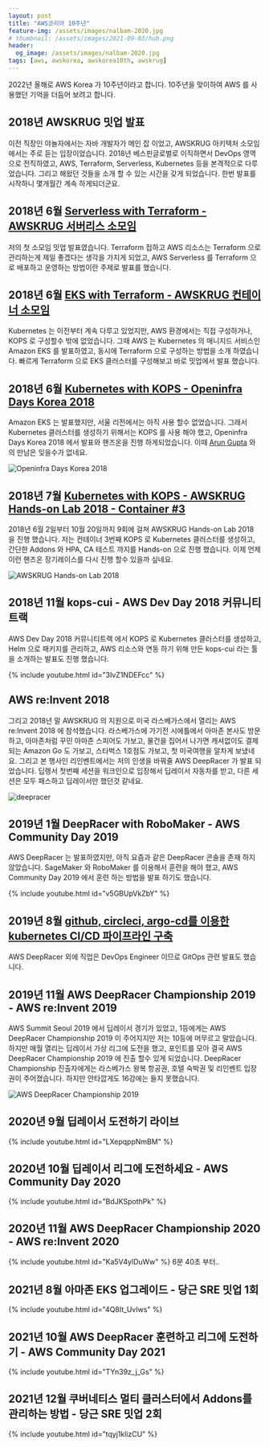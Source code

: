 ```yaml
---
layout: post
title: "AWS코리아 10주년"
feature-img: /assets/images/nalbam-2020.jpg
# thumbnail: /assets/images/2021-09-03/hub.png
header:
  og_image: /assets/images/nalbam-2020.jpg
tags: [aws, awskorea, awskorea10th, awskrug]
---
```


2022년 올해로 AWS Korea 가 10주년이라고 합니다.
10주년을 맞이하여 AWS 를 사용했던 기억을 더듬어 보려고 합니다.

## 2018년 AWSKRUG 밋업 발표

이전 직장인 야놀자에서는 자바 개발자가 메인 잡 이었고, AWSKRUG 아키텍처 소모임에서는 주로 듣는 입장이었습니다. 2018년 베스핀글로벌로 이직하면서 DevOps 영역으로 전직하였고, AWS, Terraform, Serverless, Kubernetes 등을 본격적으로 다루었습니다. 그리고 해왔던 것들을 소개 할 수 있는 시간을 갖게 되었습니다. 한번 발표를 시작하니 몇개월간 계속 하게되더군요.

## 2018년 6월 [Serverless with Terraform - AWSKRUG 서버리스 소모임](https://www.meetup.com/awskrug/events/251057806/)

저의 첫 소모임 밋업 발표였습니다. Terraform 접하고 AWS 리소스는 Terraform 으로 관리하는게 제일 좋겠다는 생각을 가지게 되었고, AWS Serverless 를 Terraform 으로 배포하고 운영하는 방법이란 주제로 발표를 했습니다.

## 2018년 6월 [EKS with Terraform - AWSKRUG 컨테이너 소모임](https://www.meetup.com/ko-KR/awskrug/events/251467130/)

Kubernetes 는 이전부터 계속 다루고 있었지만, AWS 환경에서는 직접 구성하거나, KOPS 로 구성할수 밖에 없었습니다. 그때 AWS 는 Kubernetes 의 매니지드 서비스인 Amazon EKS 를 발표하였고, 동시에 Terraform 으로 구성하는 방법을 소개 하였습니다. 빠르게 Terraform 으로 EKS 클러스터를 구성해보고 바로 밋업에서 발표 했습니다.

## 2018년 6월 [Kubernetes with KOPS - Openinfra Days Korea 2018](https://github.com/awskrug/handson-labs-2018/blob/master/OpenInfraDays/hands-on.md)

Amazon EKS 는 발표했지만, 서울 리전에서는 아직 사용 할수 없었습니다. 그래서 Kubernetes 클러스터를 생성하기 위해서는 KOPS 를 사용 해야 했고, Openinfra Days Korea 2018 에서 발표와 핸즈온을 진행 하게되었습니다. 이때 [Arun Gupta](https://www.linkedin.com/in/arunpgupta/) 와의 만남은 잊을수가 없네요.

![Openinfra Days Korea 2018](/assets/images/2022-08-30/2018-06-29.png)

## 2018년 7월 [Kubernetes with KOPS - AWSKRUG Hands-on Lab 2018 - Container #3](https://www.meetup.com/awskrug/events/251854018/)

2018년 6월 2일부터 10월 20일까지 9회에 걸쳐 AWSKRUG Hands-on Lab 2018 을 진행 했습니다. 저는 컨테이너 3번째 KOPS 로 Kubernetes 클러스터를 생성하고, 간단한 Addons 와 HPA, CA 테스트 까지를 Hands-on 으로 진행 했습니다. 이제 언제 이런 핸즈온 장기레이스를 다시 진행 할수 있을까 싶네요.

![AWSKRUG Hands-on Lab 2018](/assets/images/2022-08-30/2018-07-14.png)

## 2018년 11월 kops-cui - AWS Dev Day 2018 커뮤니티트랙

AWS Dev Day 2018 커뮤니티트랙 에서 KOPS 로 Kubernetes 클러스터를 생성하고, Helm 으로 패키지를 관리하고, AWS 리소스와 연동 하기 위해 만든 kops-cui 라는 툴을 소개하는 발표도 진행 했습니다.

{% include youtube.html id="3IvZ1NDEFcc" %}

## AWS re:Invent 2018

그리고 2018년 말 AWSKRUG 의 지원으로 미국 라스베가스에서 열리는 AWS re:Invent 2018 에 참석했습니다.
라스베가스에 가기전 시에틀에서 아마존 본사도 방문하고, 아마존처럼 꾸민 아마존 스피어도 가보고, 물건을 집어서 나가면 캐셔없이도 결제되는 Amazon Go 도 가보고, 스타벅스 1호점도 가보고, 첫 미국여행을 알차게 보냈네요.
그리고 본 행사인 리인벤트에서는 저의 인생을 바꿔줄 AWS DeepRacer 가 발표 되었습니다. 딥렝서 첫번째 세션을 워크인으로 입장해서 딥레이서 자동차를 받고, 다른 세션은 모두 패스하고 딥레이서만 했던것 같네요.

![deepracer](/assets/images/2022-08-30/deepracer.png)

## 2019년 1월 DeepRacer with RoboMaker - AWS Community Day 2019

AWS DeepRacer 는 발표하였지만, 아직 요즘과 같은 DeepRacer 콘솔을 존재 하지 않았습니다. SageMaker 와 RoboMaker 를 이용해서 훈련을 해야 했고, AWS Community Day 2019 에서 훈련 하는 방법을 발표 하기도 했습니다.

{% include youtube.html id="v5GBUpVkZbY" %}

## 2019년 8월 [github, circleci, argo-cd를 이용한 kubernetes CI/CD 파이프라인 구축](https://www.meetup.com/ko-KR/awskrug/events/263607584/)

AWS DeepRacer 외에 직업은 DevOps Engineer 이므로 GitOps 관련 발표도 했습니다.

## 2019년 11월 AWS DeepRacer Championship 2019 - AWS re:Invent 2019

AWS Summit Seoul 2019 에서 딥레이서 경기가 있었고, 1등에게는 AWS DeepRacer Championship 2019 이 주어지지만 저는 10등에 머무르고 말았습니다. 하지만 매월 열리는 딥레이서 가상 리그에 도전을 했고, 포인트를 모아 결국 AWS DeepRacer Championship 2019 에 진출 할수 있게 되었습니다. DeepRacer Championship 진출자에게는 라스베가스 왕복 항공권, 호텔 숙박권 및 리인벤트 입장권이 주어졌습니다. 하지만 안타깝게도 16강에는 들지 못했습니다.

![AWS DeepRacer Championship 2019](/assets/images/2022-08-30/deepracer_MGM_Grand_Arena.jpg)

## 2020년 9월 딥레이서 도전하기 라이브

{% include youtube.html id="LXepqppNmBM" %}

## 2020년 10월 딥레이서 리그에 도전하세요 - AWS Community Day 2020

{% include youtube.html id="BdJKSpothPk" %}

## 2020년 11월 AWS DeepRacer Championship 2020 - AWS re:Invent 2020

{% include youtube.html id="Ka5V4ylDuWw" %}
6분 40초 부터..

## 2021년 8월 아마존 EKS 업그레이드 - 당근 SRE 밋업 1회

{% include youtube.html id="4Q8It_UvIws" %}

## 2021년 10월 AWS DeepRacer 훈련하고 리그에 도전하기 - AWS Community Day 2021

{% include youtube.html id="TYn39z_j_Gs" %}

## 2021년 12월 쿠버네티스 멀티 클러스터에서 Addons를 관리하는 방법 - 당근 SRE 밋업 2회

{% include youtube.html id="tqyj1klizCU" %}
